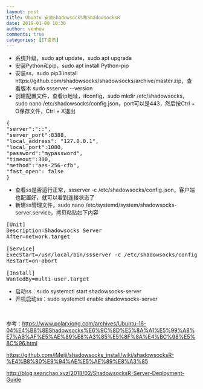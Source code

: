 ```yaml
---
layout: post
title: Ubuntu 安装Shadowsocks和ShadowsocksR
date: 2019-01-08 10:30
author: venhow
comments: true
categories: [IT资讯]
---
```

<ul>
    <li>系统升级，sudo apt update，sudo apt upgrade</li>
    <li>安装Python和pip，sudo apt install Python-pip</li>
    <li>安装ss，sudo pip3 install https://github.com/shadowsocks/shadowsocks/archive/master.zip，查看版本 sudo ssserver --version</li>
    <li>创建配置文件，查看ip地址，ifconfig，sudo mkdir /etc/shadowsocks，sudo nano /etc/shadowsocks/config.json，port可以是443，然后按Ctrl + O保存文件，Ctrl + X退出</li>
</ul>

<pre>{
"server":"::",
"server_port":8388,
"local_address": "127.0.0.1",
"local_port":1080,
"password":"mypassword",
"timeout":300,
"method":"aes-256-cfb",
"fast_open": false
}</pre>

<ul>
    <li>查看ss是否运行正常，ssserver -c /etc/shadowsocks/config.json，客户端也配置好，就可以看到连接状态了</li>
    <li>新建ss管理文件，sudo nano /etc/systemd/system/shadowsocks-server.service，拷贝粘贴如下内容</li>
</ul>

<pre>[Unit]
Description=Shadowsocks Server
After=network.target

[Service]
ExecStart=/usr/local/bin/ssserver -c /etc/shadowsocks/config.json
Restart=on-abort

[Install]
WantedBy=multi-user.target</pre>

<ul>
    <li>启动ss：sudo systemctl start shadowsocks-server</li>
    <li>开机启动ss：sudo systemctl enable shadowsocks-server</li>
</ul>

&nbsp;

参考：<a href="https://www.polarxiong.com/archives/Ubuntu-16-04%E4%B8%8BShadowsocks%E6%9C%8D%E5%8A%A1%E5%99%A8%E7%AB%AF%E5%AE%89%E8%A3%85%E5%8F%8A%E4%BC%98%E5%8C%96.html">https://www.polarxiong.com/archives/Ubuntu-16-04%E4%B8%8BShadowsocks%E6%9C%8D%E5%8A%A1%E5%99%A8%E7%AB%AF%E5%AE%89%E8%A3%85%E5%8F%8A%E4%BC%98%E5%8C%96.html</a>

<a href="https://github.com/iMeiji/shadowsocks_install/wiki/shadowsocksR-%E4%B8%80%E9%94%AE%E5%AE%89%E8%A3%85">https://github.com/iMeiji/shadowsocks_install/wiki/shadowsocksR-%E4%B8%80%E9%94%AE%E5%AE%89%E8%A3%85</a>

<a href="http://blog.seanchao.xyz/2018/02/ShadowsocksR-Server-Deployment-Guide">http://blog.seanchao.xyz/2018/02/ShadowsocksR-Server-Deployment-Guide</a>
